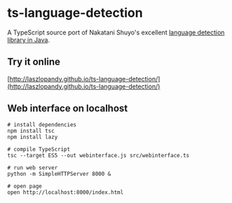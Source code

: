 ts-language-detection
=====================

A TypeScript source port of Nakatani Shuyo's excellent [language detection library in Java](https://code.google.com/p/language-detection/).

## Try it online
[http://laszlopandy.github.io/ts-language-detection/](http://laszlopandy.github.io/ts-language-detection/)

## Web interface on localhost
```
# install dependencies
npm install tsc
npm install lazy

# compile TypeScript
tsc --target ES5 --out webinterface.js src/webinterface.ts

# run web server
python -m SimpleHTTPServer 8000 &

# open page
open http://localhost:8000/index.html

```
